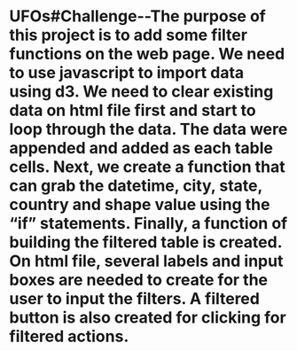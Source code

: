 # UFOs#Challenge--The purpose of this project is to add some filter functions on the web page. We need to use javascript to import data using d3. We need to clear existing data on html file first and start to loop through the data. The data were appended and added as each table cells. Next, we create a function that can grab the datetime, city, state, country and shape value using the “if” statements. Finally, a function of building the filtered table is created. On html file, several labels and input boxes are needed to create for the user to input the filters. A filtered button is also created for clicking for filtered actions.
